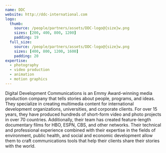 ```yaml
---
name: DDC
website: http://ddc-international.com
logo:
  thumb:
    source: /people/partners/assets/DDC-logo@{size}w.png
    sizes: [200, 400, 800, 1200]
    padding: 19
  full_size:
    source: /people/partners/assets/DDC-logo@{size}w.png
    sizes: [400, 800, 1200, 1600]
    padding: 20
expertise:
  - photography
  - video production
  - animation
  - motion graphics
---
```


Digital Development Communications is an Emmy Award-winning media production company that tells stories about people, programs, and ideas. They specialize in creating multimedia content for international development organizations, universities, and corporate clients. For over 15 years, they have produced hundreds of short-form video and photo projects in over 70 countries. Additionally, their team has created feature-length documentary films for HBO, ESPN, CBS, and other networks. Their technical and professional experience combined with their expertise in the fields of environment, public health, and social and economic development allow them to craft communications tools that help their clients share their stories with the world.
